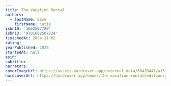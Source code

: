 ```yaml
---
title: The Vacation Rental
authors:
  - lastName: Sise
    firstName: Katie
isbn10: '1662507720'
isbn13: '9781662507724'
finishedAt: 2024-11-02
rating:
yearPublished: 2024
startedAt: null
asin:
subtitle:
narrators:
coverImageUrl: https://assets.hardcover.app/external_data/60420441/a15f0604824285adc83c049cd5d218db25b30877.jpeg
hardcoverUrl: https://hardcover.app/books/the-vacation-rental/editions/31305590
---
```


